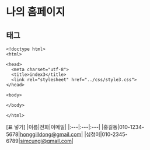 # 나의 홈페이지
## 태그
```
<!doctype html>
<html>

<head>
  <meta charset="utf-8">
  <title>index3</title>
  <link rel="stylesheet" href="../css/style3.css">
</head>

<body>

</body>

</html>

```
[표 넣기]
|이름|전화|이메일|
|:---|:---|:---|
|홍길동|010-1234-5678|honggilldong@gmail.com|
|심청이|010-2345-6789|simcungi@gmail.com|